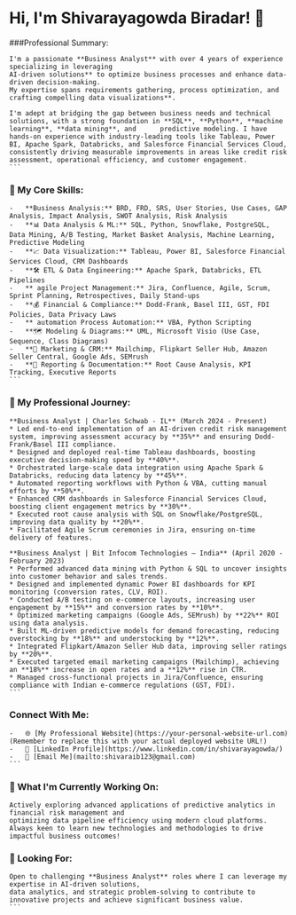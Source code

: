 
# Hi, I'm Shivarayagowda Biradar! 👋
###Professional Summary:
    
    I'm a passionate **Business Analyst** with over 4 years of experience specializing in leveraging 
    AI-driven solutions** to optimize business processes and enhance data-driven decision-making.
    My expertise spans requirements gathering, process optimization, and crafting compelling data visualizations**.

    I'm adept at bridging the gap between business needs and technical solutions, with a strong foundation in **SQL**, **Python**, **machine learning**, **data mining**, and      predictive modeling. I have hands-on experience with industry-leading tools like Tableau, Power BI, Apache Spark, Databricks, and Salesforce Financial Services Cloud, consistently driving measurable improvements in areas like credit risk assessment, operational efficiency, and customer engagement.
    ```
### 🚀 My Core Skills:

    -   **Business Analysis:** BRD, FRD, SRS, User Stories, Use Cases, GAP Analysis, Impact Analysis, SWOT Analysis, Risk Analysis
    -   **📊 Data Analysis & ML:** SQL, Python, Snowflake, PostgreSQL, Data Mining, A/B Testing, Market Basket Analysis, Machine Learning, Predictive Modeling
    -   **📈 Data Visualization:** Tableau, Power BI, Salesforce Financial Services Cloud, CRM Dashboards
    -   **🛠️ ETL & Data Engineering:** Apache Spark, Databricks, ETL Pipelines
    -   ** agile Project Management:** Jira, Confluence, Agile, Scrum, Sprint Planning, Retrospectives, Daily Stand-ups
    -   **💰 Financial & Compliance:** Dodd-Frank, Basel III, GST, FDI Policies, Data Privacy Laws
    -   ** automation Process Automation:** VBA, Python Scripting
    -   **🗺️ Modeling & Diagrams:** UML, Microsoft Visio (Use Case, Sequence, Class Diagrams)
    -   **📢 Marketing & CRM:** Mailchimp, Flipkart Seller Hub, Amazon Seller Central, Google Ads, SEMrush
    -   **📝 Reporting & Documentation:** Root Cause Analysis, KPI Tracking, Executive Reports
    ```

### 💼 My Professional Journey:

    **Business Analyst | Charles Schwab - IL** (March 2024 - Present)
    * Led end-to-end implementation of an AI-driven credit risk management system, improving assessment accuracy by **35%** and ensuring Dodd-Frank/Basel III compliance.
    * Designed and deployed real-time Tableau dashboards, boosting executive decision-making speed by **40%**.
    * Orchestrated large-scale data integration using Apache Spark & Databricks, reducing data latency by **45%**.
    * Automated reporting workflows with Python & VBA, cutting manual efforts by **50%**.
    * Enhanced CRM dashboards in Salesforce Financial Services Cloud, boosting client engagement metrics by **30%**.
    * Executed root cause analysis with SQL on Snowflake/PostgreSQL, improving data quality by **20%**.
    * Facilitated Agile Scrum ceremonies in Jira, ensuring on-time delivery of features.

    **Business Analyst | Bit Infocom Technologies – India** (April 2020 - February 2023)
    * Performed advanced data mining with Python & SQL to uncover insights into customer behavior and sales trends.
    * Designed and implemented dynamic Power BI dashboards for KPI monitoring (conversion rates, CLV, ROI).
    * Conducted A/B testing on e-commerce layouts, increasing user engagement by **15%** and conversion rates by **10%**.
    * Optimized marketing campaigns (Google Ads, SEMrush) by **22%** ROI using data analysis.
    * Built ML-driven predictive models for demand forecasting, reducing overstocking by **18%** and understocking by **12%**.
    * Integrated Flipkart/Amazon Seller Hub data, improving seller ratings by **20%**.
    * Executed targeted email marketing campaigns (Mailchimp), achieving an **18%** increase in open rates and a **12%** rise in CTR.
    * Managed cross-functional projects in Jira/Confluence, ensuring compliance with Indian e-commerce regulations (GST, FDI).
    ```

### Connect With Me:

    -   🌐 [My Professional Website](https://your-personal-website-url.com)  (Remember to replace this with your actual deployed website URL!)
    -   🔗 [LinkedIn Profile](https://www.linkedin.com/in/shivarayagowda/)
    -   📧 [Email Me](mailto:shivaraib123@gmail.com)
    ```



### 🌱 What I'm Currently Working On:

    Actively exploring advanced applications of predictive analytics in financial risk management and
    optimizing data pipeline efficiency using modern cloud platforms. Always keen to learn new technologies and methodologies to drive impactful business outcomes!

### 💼 Looking For:

    Open to challenging **Business Analyst** roles where I can leverage my expertise in AI-driven solutions,
    data analytics, and strategic problem-solving to contribute to innovative projects and achieve significant business value.
    ```
